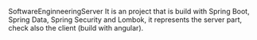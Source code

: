 SoftwareEnginneeringServer
It is an project that is build with Spring Boot, Spring Data, Spring Security and Lombok, it represents the server part, check also the client (build with angular).
